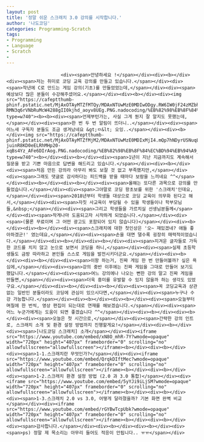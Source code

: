```yaml
---
layout: post
title: '정말 쉬운 스크래치 3.0 강의를 시작합니다.'
author: '나도코딩'
categories: Programming-Scratch
tags:
- Programming
- Language
- Scratch
-
---
```



<script> location.href='https://cafe.naver.com/develoid/851861' ; </script>


















						<div><span>안녕하세요 !</span></div><div><b></div><div><span>저는 취미로 코딩 교육 강의를 만들고 있습니다.</span></div><div><span>작년에 C로 만드는 게임 강의(기초)를 만들었었는데,</span></div><div><span>예상보다 많은 분들이 수강해주셨어요.</span></div><div><b></div><div><img src="https://cafeptthumb-phinf.pstatic.net/MjAxOTAyMTZfMTQy/MDAxNTUwMzE0MDIwODgy.RW6IW0jF24zMZbhGkNih5w3nCKBMFnDVurlWprpyip8g.fa3bQyf-RMN3q6rVNbRuMcW4288gII0kjhd_aoyv8UEg.PNG.nadocoding/%EB%82%98%EB%8F%84%EC%BD%94%EB%94%A9_c.png?type=w740"><b><b><div><span>언제부턴가는, 사실 그게 뭔지 잘 알지도 못했는데,</span></div><div><span>한 번 두 번 알림이 뜨더니..</span></div><div><span>어느새 구독자 분들도 조금 생겨났네요 &gt;ㅁ&lt; 오잉..</span></div><div><b></div><img src="https://cafeptthumb-phinf.pstatic.net/MjAxOTAyMTZfMjM2/MDAxNTUwMzE0MDIxMjI4.mQp7hNDyrUSNuqLGN6pyqSelFMQBtmaI80jcL8oQXY4g.q1urK-juinR8KD0eELRhMHp20-xqBs4Yz_AFe6DIrAog.PNG.nadocoding/%EB%82%98%EB%8F%84%EC%BD%94%EB%94%A9_%EC%9C%A0%ED%8A%9C%EB%B8%8C.png?type=w740"><b></div><div><b></div><div><span>1년이 지난 지금까지도 계속해서 질문을 받고 기쁜 마음으로 답변을 해드리고 있습니다.</span></div><div><b></div><div><span>처음 만든 강의라 아무리 봐도 보잘 것 없고 부족했지만,</span></div><div><span>그래도 댓글로 감사하다는 피드백을 받을 때마다 보람을 느끼네요 ^^</span></div><div><b></div><div><b></div><div><span>올해는 또다른 과목으로 강의를 만들었습니다.</span></div><div><span>그야말로 코딩 왕초보를 위한 '스크래치'인데요,</span></div><div><span>2018년부터 학생들 대상으로 코딩 교육이 의무화 된다고 해서,</span></div><div><span>자칫 사교육이 부담될 수 있을 학생들이나 학부모님들,&nbsp;</span></div><div><span>그리고 학생들을 가르치실 선생님분들께</span></div><div><span>작게나마 도움되고자 시작하게 되었습니다.</span></div><div><span>(물론 무료이며 그 어떤 광고도 포함되어 있지 않습니다)</span></div><div><b></div><div><b></div><div><span>스크래치에 대한 첫인상은 '오~ 재밌겠네? 애들 좋아하겠군!' 였는데요,</span></div><div><span>손을 대면 댈수록 굉장히 매력적이었습니다.</span></div><div><b></div><div><b></div><div><span>지겨운 글자들로 가득한 코드를 치지 않고 눈으로 보면서 코딩을 하니,</span></div><div><span>실제 초등학생들도 금방 따라하고 본인들 스스로 게임을 발전시키더군요.</span></div><div><b></div><div><b></div><div><span>이왕 하는거, 진짜 게임 한 번 만들어볼까? 싶은 욕심에,</span></div><div><span>강의 중반 이후에는 진짜 게임을 그대로 만들어 보기도 했답니다.</span></div><div><span>여느 강의에나 나오는 뻔한 강의 말고 진짜 게임을 만들면,</span></div><div><span>더욱 흥미를 유발할 수 있지 않을까 하는 생각도 있었구요.</span></div><div><b></div><div><b></div><div><span>꼭 코딩교육과 상관 없는 일반인 분들이라도 코딩에 관심이 있으시다면,</span></div><div><span>누구나 수강 가능합니다.</span></div><div><b></div><div><b></div><div><span>오늘부터 며칠에 한 번씩, 영상 편집이 되는대로 연재를 해보겠습니다.</span></div><div><span>어느 누군가에게는 도움이 되면 좋겠습니다 ^^</span></div><div><b></div><div><b></div><div><span>오늘은 첫 시간으로,</span></div><div><span>간략한 강의 인트로, 스크래치 소개 및 환경 설정 방법까지 진행할게요!</span></div><div><b></div><div><span>[나도코딩 스크래치] 소개</span></div><div><iframe src="https://www.youtube.com/embed/xN8O_mhR-7Y?wmode=opaque" width="720px" height="407px" frameborder="0" scrolling="no" allowfullscreen="allowfullscreen"></iframe><b></div><div><b></div><div><span>1-1.스크래치란 무엇인가?</span></div><div><iframe src="https://www.youtube.com/embed/QrqkDIftMec?wmode=opaque" width="720px" height="407px" frameborder="0" scrolling="no" allowfullscreen="allowfullscreen"></iframe><b></div><div><b></div><div><span>1-2.스크래치 환경 설정 방법 (2.0 과 3.0 통합)</span></div><div><iframe src="https://www.youtube.com/embed/5yYJi9iLjSM?wmode=opaque" width="720px" height="407px" frameborder="0" scrolling="no" allowfullscreen="allowfullscreen"></iframe><b></div><div><b></div><div><span>1-3.스크래치 2.0 vs 3.0, 어떻게 달라졌을까? 기본 화면 완벽 비교</span></div><div><iframe src="https://www.youtube.com/embed/rGYBwTcpUbk?wmode=opaque" width="720px" height="407px" frameborder="0" scrolling="no" allowfullscreen="allowfullscreen"></iframe><b></div><div><b></div><div><span>감사합니다.</span></div><div><b></div><div><b></div><div><span>ps) 정말 제 목소리는 아무리 들어도 적응이 안됩니다.. ㅠㅠ</span></div>

